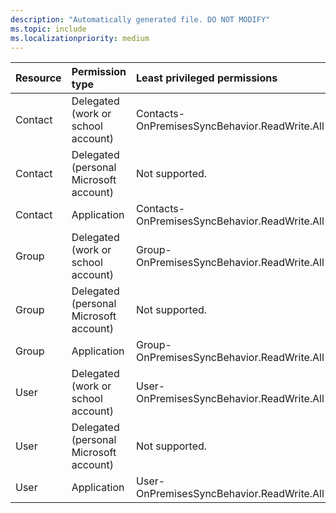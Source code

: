 ```yaml
---
description: "Automatically generated file. DO NOT MODIFY"
ms.topic: include
ms.localizationpriority: medium
---
```


|Resource|Permission type|Least privileged permissions|
|:---|:---|:---|
|Contact|Delegated (work or school account)|Contacts-OnPremisesSyncBehavior.ReadWrite.All|
|Contact|Delegated (personal Microsoft account)|Not supported.|
|Contact|Application|Contacts-OnPremisesSyncBehavior.ReadWrite.All|
|Group|Delegated (work or school account)|Group-OnPremisesSyncBehavior.ReadWrite.All|
|Group|Delegated (personal Microsoft account)|Not supported.|
|Group|Application|Group-OnPremisesSyncBehavior.ReadWrite.All|
|User|Delegated (work or school account)|User-OnPremisesSyncBehavior.ReadWrite.All|
|User|Delegated (personal Microsoft account)|Not supported.|
|User|Application|User-OnPremisesSyncBehavior.ReadWrite.All|


